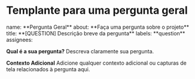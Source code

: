 <h1>
  Templante para uma pergunta geral
</h1>
name: **Pergunta Geral**
about: **Faça uma pergunta sobre o projeto**
title: **[QUESTION] Descrição breve da pergunta**
labels: **question**
assignees: 


**Qual é a sua pergunta?**
Descreva claramente sua pergunta.

**Contexto Adicional**
Adicione qualquer contexto adicional ou capturas de tela relacionados à pergunta aqui.

